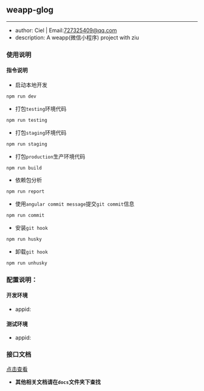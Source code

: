 ## weapp-glog
----------------------------

- author: Ciel | Email:727325409@qq.com
- description: A weapp(微信小程序) project with ziu

### 使用说明

#### 指令说明

- 启动本地开发

```javascript
npm run dev
```

- 打包`testing`环境代码

```javascript
npm run testing
```

- 打包`staging`环境代码

```javascript
npm run staging
```

- 打包`production`生产环境代码

```javascript
npm run build
```

- 依赖包分析

```javascript
npm run report
```

- 使用`angular commit message`提交`git commit`信息

```javascript
npm run commit
```

- 安装`git hook`

```javascript
npm run husky
```

- 卸载`git hook`

```javascript
npm run unhusky
```

### 配置说明：

#### 开发环境

- appid: <appid>

#### 测试环境

- appid: <appid>

### 接口文档

[点击查看](./docs/api.md)

- **其他相关文档请在`docs`文件夹下查找**
